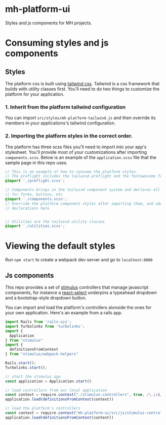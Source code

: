 # mh-platform-ui
Styles and js components for MH projects.

# Consuming styles and js components

## Styles

The platform css is built using [tailwind css](https://tailwindcss.com/). Tailwind is a css framework that builds with utility classes first.
You'll need to do two things to customize the platform for your application.

### 1. Inherit from the platform tailwind configuration
You can import `src/styles/mh-platform-tailwind.js` and then override its members in your applications's tailwind configuration.

### 2. Importing the platform styles in the correct order.

The platform has three scss files you'll need to import into your app's stylesheet.  You'll provide most of your customizations after importing `components.scss`.
Below is an example of the `application.scss` file that the sample page in this repo uses.

```scss
// This is an example of how to consume the platform styles.
// The preflight includes the tailwind preflight and the fontawesome fonts.
@import './preflight.scss';

// Components brings in the tailwind component system and declares all the component classes
// for forms, buttons, etc
@import './components.scss';
// Override the platform component styles after importing them, and add any application-specific component
// declarations here


// Utilities are the tailwind utility classes
@import './utilities.scss';
```

# Viewing the default styles
Run `npm start` to create a webpack dev server and go to `localhost:8080`


## Js components

This repo provides a set of [stimulus](https://stimulusjs.org/) controllers that manage javascript
components, for instance a [react-select](https://react-select.com/home) underpins a typeahead dropdown
and a bootstrap-style dropdown button.

You can import and load the platform's controllers alonside the ones for your own application.
Here's an example from a rails app.


```js
import Rails from 'rails-ujs';
import Turbolinks from 'turbolinks';
import {
  Application
} from "stimulus"
import {
  definitionsFromContext
} from "stimulus/webpack-helpers"

Rails.start();
Turbolinks.start();

// start the stimulus app
const application = Application.start()

// load controllers from our local application
const context = require.context("./stimulus-controllers", true, /\.js$/)
application.load(definitionsFromContext(context))

// load the platform's controllers
const context = require.context("mh-platform-ui/src/js/stimulus-controllers", true, /\.js$/)
application.load(definitionsFromContext(context))
```